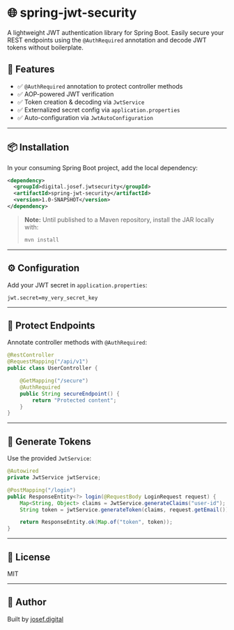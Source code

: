 # 🌐 spring-jwt-security

A lightweight JWT authentication library for Spring Boot. Easily secure your REST endpoints using the `@AuthRequired` annotation and decode JWT tokens without boilerplate.

## 🔧 Features

* ✅ `@AuthRequired` annotation to protect controller methods
* ✅ AOP-powered JWT verification
* ✅ Token creation & decoding via `JwtService`
* ✅ Externalized secret config via `application.properties`
* ✅ Auto-configuration via `JwtAutoConfiguration`

---

## 📦 Installation

In your consuming Spring Boot project, add the local dependency:

```xml
<dependency>
  <groupId>digital.josef.jwtsecurity</groupId>
  <artifactId>spring-jwt-security</artifactId>
  <version>1.0-SNAPSHOT</version>
</dependency>
```

> **Note:** Until published to a Maven repository, install the JAR locally with:
>
> ```bash
> mvn install
> ```

---

## ⚙️ Configuration

Add your JWT secret in `application.properties`:

```properties
jwt.secret=my_very_secret_key
```

---

## 🔐 Protect Endpoints

Annotate controller methods with `@AuthRequired`:

```java
@RestController
@RequestMapping("/api/v1")
public class UserController {

    @GetMapping("/secure")
    @AuthRequired
    public String secureEndpoint() {
        return "Protected content";
    }
}
```

---

## 🔑 Generate Tokens

Use the provided `JwtService`:

```java
@Autowired
private JwtService jwtService;

@PostMapping("/login")
public ResponseEntity<?> login(@RequestBody LoginRequest request) {
    Map<String, Object> claims = JwtService.generateClaims("user-id");
    String token = jwtService.generateToken(claims, request.getEmail());

    return ResponseEntity.ok(Map.of("token", token));
}
```

---

## 📜 License

MIT

---

## 👤 Author

Built by [josef.digital](https://josef.digital)
